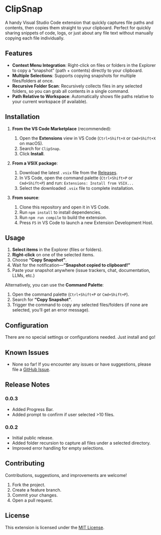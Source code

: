 # ClipSnap

A handy Visual Studio Code extension that quickly captures file paths and contents, then copies them straight to your clipboard. Perfect for quickly sharing snippets of code, logs, or just about any file text without manually copying each file individually.

## Features

- **Context Menu Integration**: Right-click on files or folders in the Explorer to copy a “snapshot” (path + contents) directly to your clipboard.
- **Multiple Selections**: Supports copying snapshots for multiple files/folders at once.
- **Recursive Folder Scan**: Recursively collects files in any selected folders, so you can grab all contents in a single command.
- **Path Relative to Workspace**: Automatically shows file paths relative to your current workspace (if available).

## Installation

1. **From the VS Code Marketplace** (recommended):
   1. Open the **Extensions** view in VS Code (`Ctrl+Shift+X` or `Cmd+Shift+X` on macOS).
   2. Search for `ClipSnap`.
   3. Click **Install**.

2. **From a VSIX package**:
   1. Download the latest `.vsix` file from the [Releases](#).
   2. In VS Code, open the command palette (`Ctrl+Shift+P` or `Cmd+Shift+P`) and run: `Extensions: Install from VSIX...`
   3. Select the downloaded `.vsix` file to complete installation.

3. **From source**:
   1. Clone this repository and open it in VS Code.
   2. Run `npm install` to install dependencies.
   3. Run `npm run compile` to build the extension.
   4. Press `F5` in VS Code to launch a new Extension Development Host.

## Usage

1. **Select items** in the Explorer (files or folders).
2. **Right-click** on one of the selected items.
3. Choose **“Copy Snapshot”**.
4. Wait for the notification—**“Snapshot copied to clipboard!”** 
5. Paste your snapshot anywhere (issue trackers, chat, documentation, LLMs, etc.)

Alternatively, you can use the **Command Palette**:
1. Open the command palette (`Ctrl+Shift+P` or `Cmd+Shift+P`).
2. Search for **“Copy Snapshot”**.
3. Trigger the command to copy any selected files/folders (if none are selected, you’ll get an error message).

## Configuration

There are no special settings or configurations needed. Just install and go!

## Known Issues

- None so far! If you encounter any issues or have suggestions, please file a [GitHub Issue](#).

## Release Notes

### 0.0.3
- Added Progress Bar.
- Added prompt to confirm if user selected >10 files.

### 0.0.2
- Initial public release.
- Added folder recursion to capture all files under a selected directory.
- Improved error handling for empty selections.

## Contributing

Contributions, suggestions, and improvements are welcome!
1. Fork the project.
2. Create a feature branch.
3. Commit your changes.
4. Open a pull request.

## License

This extension is licensed under the [MIT License](LICENSE).